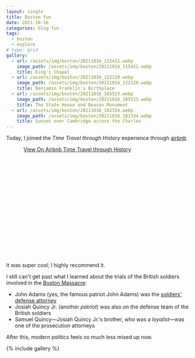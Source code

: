 ```yaml
---
layout: single
title: Boston Fun
date: 2021-10-16
categories: blog fun
tags:
  - boston
  - explore
# type: grid
gallery:
  - url: /assets/img/boston/20211016_115411.webp
    image_path: /assets/img/boston/20211016_115411.webp
    title: King's Chapel
  - url: /assets/img/boston/20211016_122120.webp
    image_path: /assets/img/boston/20211016_122120.webp
    title: Benjamin Franklin's Birthplace
  - url: /assets/img/boston/20211016_165523.webp
    image_path: /assets/img/boston/20211016_165523.webp
    title: The State House and Beacon Monument
  - url: /assets/img/boston/20211016_182334.webp
    image_path: /assets/img/boston/20211016_182334.webp
    title: Sunset over Cambridge across the Charles
---
```


Today, I joined the _Time Travel through History_ experience through
[airbnb <i class="fab fa-airbnb"></i>](https://www.airbnb.com/)

<div class="airbnb-embed-frame" data-id="158065" data-view="experience" style="width:410px;height:300px;margin:auto">
  <a href="https://www.airbnb.com/experiences/158065?guests=1&adults=1&source=embed_widget">
    View On Airbnb
  </a>
  <a href="https://www.airbnb.com/experiences/158065?guests=1&adults=1&source=embed_widget" rel="nofollow">
    Time Travel through History
  </a>
  <script async="" src="https://www.airbnb.com/embeddable/airbnb_jssdk"></script>
</div>

It was super cool; I highly recommend it.

I still can't get past what I learned about the trials of the British
soldiers involved in the
[Boston Massacre](https://www.history.com/topics/american-revolution/boston-massacre):

- John Adams (yes, the famous patriot John Adams) was the
  [soldiers' defense attorney](https://www.history.com/news/boston-massacre-trial-john-adams-dan-abrams)
- Josiah Quincy Jr. (another _patriot_) was also on the defense team of the British
  soldiers
- Samuel Quincy—Josiah Quincy Jr.'s brother, who was a _loyalist_—was one of the
  prosecution attorneys

After this, modern politics feels so much less mixed up now.

{% include gallery %}
